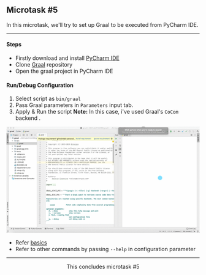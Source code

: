## Microtask #5

In this microtask, we'll try to set up Graal to be executed from PyCharm IDE.

<hr>

#### Steps

- Firstly download and install [PyCharm IDE](https://www.jetbrains.com/pycharm/)
- Clone [Graal](https://github.com/chaoss/grimoirelab-graal) repository 
- Open the graal project in PyCharm IDE

#### Run/Debug Configuration

1. Select script as `bin/graal`
2. Pass Graal parameters in `Parameters` input tab.
3. Apply & Run the script
**Note:** In this case, i've used Graal's `CoCom` backend .

<div align="center">
    <img src="./images/graal_setup.gif">
</div>

- Refer [basics](https://www.jetbrains.com/help/pycharm/essentials.html)
- Refer to other commands by passing `--help` in configuration parameter

<hr>
<div align="center">
    This concludes microtask #5
</div>
